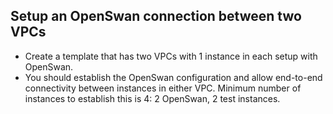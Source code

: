 ## Setup an OpenSwan connection between two VPCs

* Create a template that has two VPCs with 1 instance in each setup with OpenSwan. 
* You should establish the OpenSwan configuration and allow end-to-end connectivity between instances in either VPC. Minimum number of instances to establish this is 4: 2 OpenSwan, 2 test instances. 

